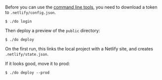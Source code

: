 Before you can use the [command line tools](https://www.netlify.com/docs/cli/), you need to download a token to `.netlify/config.json`.

    $ ./do login

Then deploy a preview of the `public` directory:

    $ ./do deploy

On the first run, this links the local project with a Netlify site, and creates `.netlify/state.json`.

If it looks good, move it to prod:

    $ ./do deploy --prod
